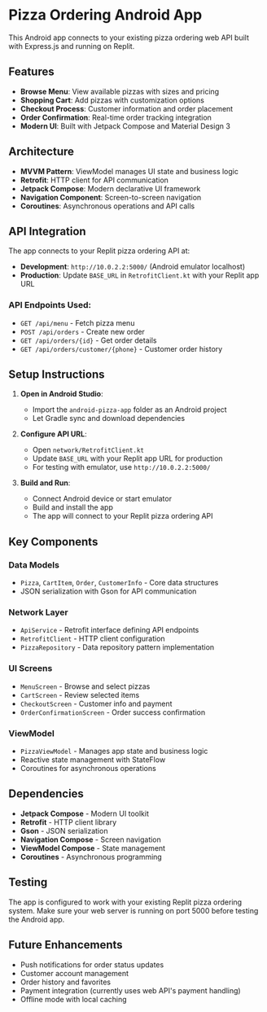 # Pizza Ordering Android App

This Android app connects to your existing pizza ordering web API built with Express.js and running on Replit.

## Features

- **Browse Menu**: View available pizzas with sizes and pricing
- **Shopping Cart**: Add pizzas with customization options
- **Checkout Process**: Customer information and order placement
- **Order Confirmation**: Real-time order tracking integration
- **Modern UI**: Built with Jetpack Compose and Material Design 3

## Architecture

- **MVVM Pattern**: ViewModel manages UI state and business logic
- **Retrofit**: HTTP client for API communication
- **Jetpack Compose**: Modern declarative UI framework
- **Navigation Component**: Screen-to-screen navigation
- **Coroutines**: Asynchronous operations and API calls

## API Integration

The app connects to your Replit pizza ordering API at:
- **Development**: `http://10.0.2.2:5000/` (Android emulator localhost)
- **Production**: Update `BASE_URL` in `RetrofitClient.kt` with your Replit app URL

### API Endpoints Used:
- `GET /api/menu` - Fetch pizza menu
- `POST /api/orders` - Create new order
- `GET /api/orders/{id}` - Get order details
- `GET /api/orders/customer/{phone}` - Customer order history

## Setup Instructions

1. **Open in Android Studio**:
   - Import the `android-pizza-app` folder as an Android project
   - Let Gradle sync and download dependencies

2. **Configure API URL**:
   - Open `network/RetrofitClient.kt`
   - Update `BASE_URL` with your Replit app URL for production
   - For testing with emulator, use `http://10.0.2.2:5000/`

3. **Build and Run**:
   - Connect Android device or start emulator
   - Build and install the app
   - The app will connect to your Replit pizza ordering API

## Key Components

### Data Models
- `Pizza`, `CartItem`, `Order`, `CustomerInfo` - Core data structures
- JSON serialization with Gson for API communication

### Network Layer
- `ApiService` - Retrofit interface defining API endpoints
- `RetrofitClient` - HTTP client configuration
- `PizzaRepository` - Data repository pattern implementation

### UI Screens
- `MenuScreen` - Browse and select pizzas
- `CartScreen` - Review selected items
- `CheckoutScreen` - Customer info and payment
- `OrderConfirmationScreen` - Order success confirmation

### ViewModel
- `PizzaViewModel` - Manages app state and business logic
- Reactive state management with StateFlow
- Coroutines for asynchronous operations

## Dependencies

- **Jetpack Compose** - Modern UI toolkit
- **Retrofit** - HTTP client library
- **Gson** - JSON serialization
- **Navigation Compose** - Screen navigation
- **ViewModel Compose** - State management
- **Coroutines** - Asynchronous programming

## Testing

The app is configured to work with your existing Replit pizza ordering system. Make sure your web server is running on port 5000 before testing the Android app.

## Future Enhancements

- Push notifications for order status updates
- Customer account management
- Order history and favorites
- Payment integration (currently uses web API's payment handling)
- Offline mode with local caching